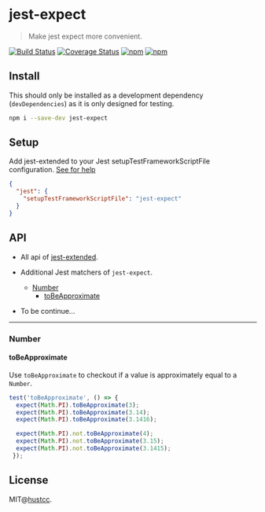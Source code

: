 # jest-expect

> Make jest expect more convenient.

[![Build Status](https://travis-ci.org/hustcc/jest-expect.svg?branch=master)](https://travis-ci.org/hustcc/jest-expect)
[![Coverage Status](https://coveralls.io/repos/github/hustcc/jest-expect/badge.svg?branch=master)](https://coveralls.io/github/hustcc/jest-expect)
[![npm](https://img.shields.io/npm/v/jest-expect.svg)](https://www.npmjs.com/package/jest-expect)
[![npm](https://img.shields.io/npm/dm/jest-expect.svg)](https://www.npmjs.com/package/jest-expect)


## Install

This should only be installed as a development dependency (`devDependencies`) as it is only designed for testing.

```bash
npm i --save-dev jest-expect
```


## Setup


Add jest-extended to your Jest setupTestFrameworkScriptFile configuration. [See for help](http://facebook.github.io/jest/docs/en/configuration.html#setuptestframeworkscriptfile-string)

```json
{
  "jest": {
    "setupTestFrameworkScriptFile": "jest-expect"
  }
}
```


## API

 - All api of [jest-extended](https://github.com/jest-community/jest-extended).
 - Additional Jest matchers of `jest-expect`.
    - [Number](#number)
        - [toBeApproximate](#tobeapproximate)

 - To be continue...


----


### Number

#### toBeApproximate

Use `toBeApproximate` to checkout if a value is approximately equal to a `Number`.

```js
test('toBeApproximate', () => {
  expect(Math.PI).toBeApproximate(3);
  expect(Math.PI).toBeApproximate(3.14);
  expect(Math.PI).toBeApproximate(3.1416);

  expect(Math.PI).not.toBeApproximate(4);
  expect(Math.PI).not.toBeApproximate(3.15);
  expect(Math.PI).not.toBeApproximate(3.1415);
 });
```


## License

MIT@[hustcc](https://github.com/hustcc).
